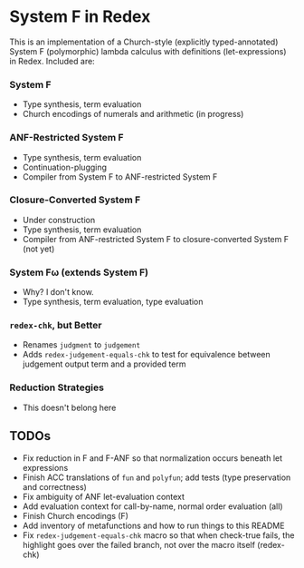 # System F in Redex

This is an implementation of a Church-style (explicitly typed-annotated) System F (polymorphic) lambda calculus with definitions (let-expressions) in Redex. Included are:

### System F
* Type synthesis, term evaluation
* Church encodings of numerals and arithmetic (in progress)

### ANF-Restricted System F
* Type synthesis, term evaluation 
* Continuation-plugging
* Compiler from System F to ANF-restricted System F

### Closure-Converted System F
* Under construction
* Type synthesis, term evaluation
* Compiler from ANF-restricted System F to closure-converted System F (not yet)

### System Fω (extends System F)
* Why? I don't know.
* Type synthesis, term evaluation, type evaluation

### `redex-chk`, but Better
* Renames `judgment` to `judgement`
* Adds `redex-judgement-equals-chk` to test for equivalence between judgement output term and a provided term

### Reduction Strategies
* This doesn't belong here

## TODOs
* Fix reduction in F and F-ANF so that normalization occurs beneath let expressions
* Finish ACC translations of `fun` and `polyfun`; add tests (type preservation and correctness)
* Fix ambiguity of ANF let-evaluation context
* Add evaluation context for call-by-name, normal order evaluation (all)
* Finish Church encodings (F)
* Add inventory of metafunctions and how to run things to this README
* Fix `redex-judgement-equals-chk` macro so that when check-true fails, the highlight goes over the failed branch, not over the macro itself (redex-chk)

